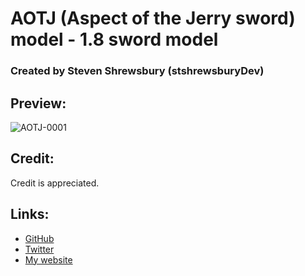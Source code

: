 # AOTJ (Aspect of the Jerry sword) model - 1.8 sword model
### Created by Steven Shrewsbury (stshrewsburyDev)


Preview:
--------
![AOTJ-0001](https://raw.githubusercontent.com/stshrewsburyDev/MinecraftModels/master/tools/AOTJ/preview/AOTJ-0001.png "AOTJ preview 0001")


Credit:
-------
Credit is appreciated.


Links:
------
* [GitHub](https://github.com/stshrewsburyDev/)
* [Twitter](https://twitter.com/stshrewsburyDev/)
* [My website](https://stshrewsburydev.github.io/)
